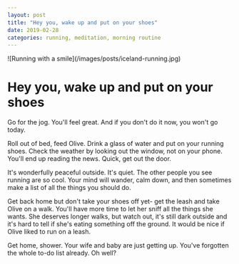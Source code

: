 ```yaml
---
layout: post
title: "Hey you, wake up and put on your shoes"
date: 2019-02-28
categories: running, meditation, morning routine
---
```

<span class="image fit">
![Running with a smile](/images/posts/iceland-running.jpg)
</span>

# Hey you, wake up and put on your shoes

Go for the jog. You'll feel great. And if you don't do it now, you won't go today.

Roll out of bed, feed Olive. Drink a glass of water and put on your running shoes. Check the weather by looking out the window, not on your phone. You'll end up reading the news. Quick, get out the door.

It's wonderfully peaceful outside. It's quiet. The other people you see running are so cool. Your mind will wander, calm down, and then sometimes make a list of all the things you should do.

Get back home but don't take your shoes off yet- get the leash and take Olive on a walk. You'll have more time to let her sniff all the things she wants. She deserves longer walks, but watch out, it's still dark outside and it's hard to tell if she's eating something off the ground. It would be nice if Olive liked to run on a leash.

Get home, shower. Your wife and baby are just getting up. You've forgotten the whole to-do list already. Oh well?
